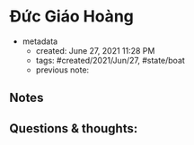# Đức Giáo Hoàng

- metadata
	- created: June 27, 2021 11:28 PM
	- tags: #created/2021/Jun/27, #state/boat 
	- previous note:

## Notes

## Questions & thoughts:


